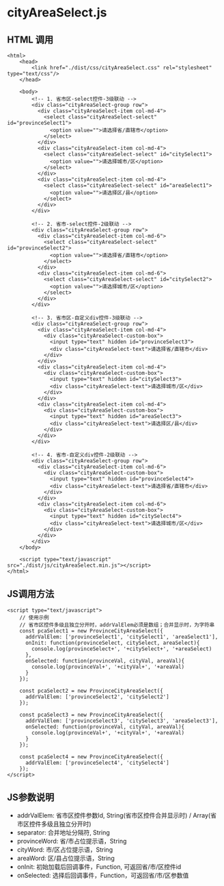 # cityAreaSelect.js

## HTML 调用
	<html>
		<head>
			<link href="./dist/css/cityAreaSelect.css" rel="stylesheet" type="text/css"/>
		</head>

		<body>
			<!-- 1. 省市区-select控件-3级联动 -->
			<div class="cityAreaSelect-group row">
			  <div class="cityAreaSelect-item col-md-4">
			    <select class="cityAreaSelect-select" id="provinceSelect1">
			      <option value="">请选择省/直辖市</option>
			    </select>
			  </div>
			  <div class="cityAreaSelect-item col-md-4">
			    <select class="cityAreaSelect-select" id="citySelect1">
			      <option value="">请选择城市/区</option>
			    </select>
			  </div>
			  <div class="cityAreaSelect-item col-md-4">
			    <select class="cityAreaSelect-select" id="areaSelect1">
			      <option value="">请选择区/县</option>
			    </select>
			  </div>
			</div>

			<!-- 2. 省市-select控件-2级联动 -->
			<div class="cityAreaSelect-group row">
			  <div class="cityAreaSelect-item col-md-6">
			    <select class="cityAreaSelect-select" id="provinceSelect2">
			      <option value="">请选择省/直辖市</option>
			    </select>
			  </div>
			  <div class="cityAreaSelect-item col-md-6">
			    <select class="cityAreaSelect-select" id="citySelect2">
			      <option value="">请选择城市/区</option>
			    </select>
			  </div>
			</div>

			<!-- 3. 省市区-自定义div控件-3级联动 -->
			<div class="cityAreaSelect-group row">
			  <div class="cityAreaSelect-item col-md-4">
			    <div class="cityAreaSelect-custom-box">
			      <input type="text" hidden id="provinceSelect3">
			      <div class="cityAreaSelect-text">请选择省/直辖市</div>
			    </div>
			  </div>
			  <div class="cityAreaSelect-item col-md-4">
			    <div class="cityAreaSelect-custom-box">
			      <input type="text" hidden id="citySelect3">
			      <div class="cityAreaSelect-text">请选择城市/区</div>
			    </div>
			  </div>
			  <div class="cityAreaSelect-item col-md-4">
			    <div class="cityAreaSelect-custom-box">
			      <input type="text" hidden id="areaSelect3">
			      <div class="cityAreaSelect-text">请选择区/县</div>
			    </div>
			  </div>
			</div>

			<!-- 4. 省市-自定义div控件-2级联动 -->
			<div class="cityAreaSelect-group row">
			  <div class="cityAreaSelect-item col-md-6">
			    <div class="cityAreaSelect-custom-box">
			      <input type="text" hidden id="provinceSelect4">
			      <div class="cityAreaSelect-text">请选择省/直辖市</div>
			    </div>
			  </div>
			  <div class="cityAreaSelect-item col-md-6">
			    <div class="cityAreaSelect-custom-box">
			      <input type="text" hidden id="citySelect4">
			      <div class="cityAreaSelect-text">请选择城市/区</div>
			    </div>
			  </div>
			</div>
		</body>

		<script type="text/javascript" src="./dist/js/cityAreaSelect.min.js"></script>
	</html>

## JS调用方法
	<script type="text/javascript">
		// 使用示例
		// 省市区控件多级且独立分开时，addrValElem必须是数组；合并显示时，为字符串
		const pcaSelect1 = new ProvinceCityAreaSelect({
		  addrValElem: ['provinceSelect1', 'citySelect1', 'areaSelect1'],
		  onInit: function(provinceSelect, citySelect, areaSelect){
		  	console.log(provinceSelect+', '+citySelect+', '+areaSelect)
		  },
		  onSelected: function(provinceVal, cityVal, areaVal){
		  	console.log(provinceVal+', '+cityVal+', '+areaVal)
		  }
		});

		const pcaSelect2 = new ProvinceCityAreaSelect({
		  addrValElem: ['provinceSelect2', 'citySelect2']
		});

		const pcaSelect3 = new ProvinceCityAreaSelect({
		  addrValElem: ['provinceSelect3', 'citySelect3', 'areaSelect3'],
		  onSelected: function(provinceVal, cityVal, areaVal){
		  	console.log(provinceVal+', '+cityVal+', '+areaVal)
		  }
		});

		const pcaSelect4 = new ProvinceCityAreaSelect({
		  addrValElem: ['provinceSelect4', 'citySelect4']
		});
	</script>

## JS参数说明

* addrValElem: 省市区控件参数Id, String(省市区控件合并显示时) / Array(省市区控件多级且独立分开时)
* separator: 合并地址分隔符, String
* provinceWord: 省/市占位提示语，String
* cityWord: 市/区占位提示语，String
* areaWord: 区/县占位提示语，String
* onInit: 初始加载后回调事件，Function, 可返回省/市/区控件id
* onSelected: 选择后回调事件，Function，可返回省/市/区参数值